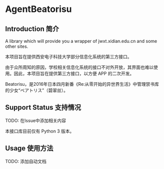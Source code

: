 # AgentBeatorisu

## Introduction 简介

A library which will provide you a wrapper of jwxt.xidian.edu.cn and some other sites.

本项目旨在提供西安电子科技大学部分信息化系统的第三方接口。

由于众所周知的原因，学校相关信息化系统的接口不对外开放，其界面也难以使用。因此，本项目旨在提供第三方接口，以方便 APP 的二次开发。

Beatorisu，是2016年日本四月新番《Re:从零开始的异世界生活》中管理禁书库的少女“ベアトリス”（碧翠丝）。

## Support Status 支持情况

TODO: 在Issue中添加相关内容

本接口库目前仅有 Python 3 版本。

## Usage 使用方法

TODO: 添加自动文档
